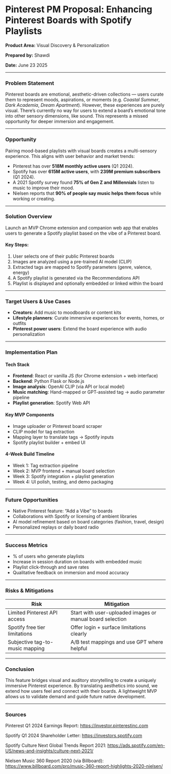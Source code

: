 # **Pinterest PM Proposal: Enhancing Pinterest Boards with Spotify Playlists**

**Product Area:** Visual Discovery & Personalization

**Prepared by:** Shawdi

**Date:** June 23 2025

---

### **Problem Statement**

Pinterest boards are emotional, aesthetic-driven collections — users curate them to represent moods, aspirations, or moments (e.g. *Coastal Summer*, *Dark Academia*, *Dream Apartment*). However, these experiences are purely visual. There’s currently no way for users to extend a board’s emotional tone into other sensory dimensions, like sound. This represents a missed opportunity for deeper immersion and engagement.

---

### **Opportunity**

Pairing mood-based playlists with visual boards creates a multi-sensory experience. This aligns with user behavior and market trends:

* Pinterest has over **518M monthly active users** (Q1 2024).
* Spotify has over **615M active users**, with **239M premium subscribers** (Q1 2024).
* A 2021 Spotify survey found **75% of Gen Z and Millennials** listen to music to improve their mood.
* Nielsen reports that **90% of people say music helps them focus** while working or creating.

---

### **Solution Overview**

Launch an MVP Chrome extension and companion web app that enables users to generate a Spotify playlist based on the vibe of a Pinterest board.

#### Key Steps:

1. User selects one of their public Pinterest boards
2. Images are analyzed using a pre-trained AI model (CLIP)
3. Extracted tags are mapped to Spotify parameters (genre, valence, energy)
4. A Spotify playlist is generated via the Recommendations API
5. Playlist is displayed and optionally embedded or linked within the board

---

### **Target Users & Use Cases**

* **Creators**: Add music to moodboards or content kits
* **Lifestyle planners**: Curate immersive experiences for events, homes, or outfits
* **Pinterest power users**: Extend the board experience with audio personalization

---

### **Implementation Plan**

#### **Tech Stack**

* **Frontend**: React or vanilla JS (for Chrome extension + web interface)
* **Backend**: Python Flask or Node.js
* **Image analysis**: OpenAI CLIP (via API or local model)
* **Music matching**: Hand-mapped or GPT-assisted tag → audio parameter pipeline
* **Playlist generation**: Spotify Web API

#### **Key MVP Components**

* Image uploader or Pinterest board scraper
* CLIP model for tag extraction
* Mapping layer to translate tags → Spotify inputs
* Spotify playlist builder + embed UI

#### **4-Week Build Timeline**

* Week 1: Tag extraction pipeline
* Week 2: MVP frontend + manual board selection
* Week 3: Spotify integration + playlist generation
* Week 4: UI polish, testing, and demo packaging

---

### **Future Opportunities**

* Native Pinterest feature: “Add a Vibe” to boards
* Collaborations with Spotify or licensing of ambient libraries
* AI model refinement based on board categories (fashion, travel, design)
* Personalized replays or daily board radio

---

### **Success Metrics**

* % of users who generate playlists
* Increase in session duration on boards with embedded music
* Playlist click-through and save rates
* Qualitative feedback on immersion and mood accuracy

---

### **Risks & Mitigations**

| Risk                            | Mitigation                                                |
| ------------------------------- | --------------------------------------------------------- |
| Limited Pinterest API access    | Start with user-uploaded images or manual board selection |
| Spotify free tier limitations   | Offer login + surface limitations clearly                 |
| Subjective tag-to-music mapping | A/B test mappings and use GPT where helpful               |

---

### **Conclusion**

This feature bridges visual and auditory storytelling to create a uniquely immersive Pinterest experience. By translating aesthetics into sound, we extend how users feel and connect with their boards. A lightweight MVP allows us to validate demand and guide future native development.

---

### **Sources**
Pinterest Q1 2024 Earnings Report: https://investor.pinterestinc.com

Spotify Q1 2024 Shareholder Letter: https://investors.spotify.com

Spotify Culture Next Global Trends Report 2021: https://ads.spotify.com/en-US/news-and-insights/culture-next-2021/

Nielsen Music 360 Report 2020 (via Billboard): https://www.billboard.com/pro/music-360-report-highlights-2020-nielsen/
